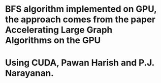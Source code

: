 # BFS algorithm implemented on GPU, the approach comes from the paper Accelerating Large Graph Algorithms on the GPU
# Using CUDA, Pawan Harish and P.J. Narayanan.
